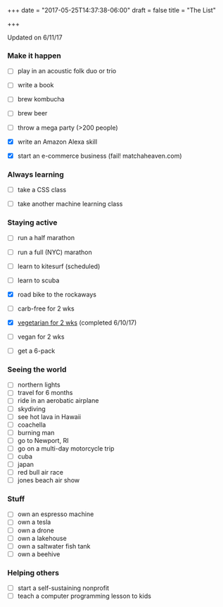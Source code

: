 +++
date = "2017-05-25T14:37:38-06:00"
draft = false
title = "The List"

+++

Updated on 6/11/17

### Make it happen
- [ ] play in an acoustic folk duo or trio
- [ ] write a book
- [ ] brew kombucha
- [ ] brew beer
- [ ] throw a mega party (>200 people)
- [X] write an Amazon Alexa skill
- [X] start an e-commerce business (fail! matchaheaven.com)

  
### Always learning
- [ ] take a CSS class 
- [ ] take another machine learning class


### Staying active
- [ ] run a half marathon
- [ ] run a full (NYC) marathon
- [ ] learn to kitesurf (scheduled)
- [ ] learn to scuba
- [X] road bike to the rockaways
- [ ] carb-free for 2 wks
- [X] [vegetarian for 2 wks](/blog/going-vegetarian-for-two-weeks/) (completed 6/10/17)
- [ ] vegan for 2 wks
- [ ] get a 6-pack


### Seeing the world
- [ ] northern lights
- [ ] travel for 6 months
- [ ] ride in an aerobatic airplane
- [ ] skydiving 
- [ ] see hot lava in Hawaii
- [ ] coachella
- [ ] burning man
- [ ] go to Newport, RI
- [ ] go on a multi-day motorcycle trip
- [ ] cuba
- [ ] japan
- [ ] red bull air race
- [ ] jones beach air show

### Stuff
- [ ] own an espresso machine
- [ ] own a tesla
- [ ] own a drone
- [ ] own a lakehouse
- [ ] own a saltwater fish tank
- [ ] own a beehive

### Helping others
- [ ] start a self-sustaining nonprofit
- [ ] teach a computer programming lesson to kids 